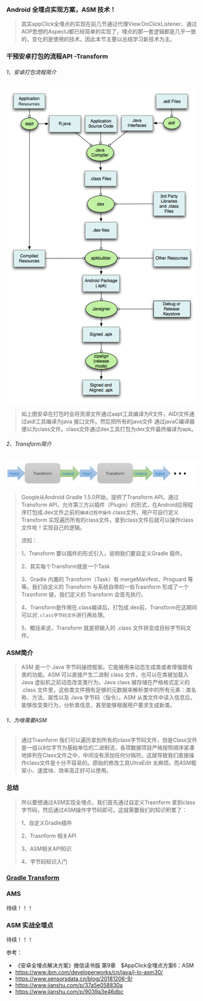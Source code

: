 ### Android 全埋点实现方案，ASM 技术！

>其实appClick全埋点的实现在前几节通过代理View.OnClickListener、通过AOP思想的AspectJ都已经简单的实现了，埋点的那一套逻辑都是几乎一致的，变化的是使用的技术。因此本节主要以总结学习新技术为主。

### 干预安卓打包的流程API -Transform 

###### 1、安卓打包流程简介

![](https://github.com/sunnnydaydev/AppClick_ASM/blob/master/android.png)

> 如上图安卓在打包时会将资源文件通过aapt工具编译为R文件，AIDl文件通过aidl工具编译为java 接口文件。然后把所有的java文件 通过javaC编译器便以为class文件。class文件通过dex工具打包为dex文件最终编译为apk。

###### 2、Transform简介 

![](https://github.com/sunnnydaydev/AppClick_ASM/blob/master/transform.png)

> Google从Android Gradle 1.5.0开始，提供了Transform API。通过Transform API，允许第三方以插件（Plugin）的形式，在Android应用程序打包成.dex文件之前的`编译过程中操作`.class文件。用户可自行定义Transform 实现遍历所有的class文件。拿到class文件后就可以操作class文件啦！实现自己的逻辑。
>
> 须知：
>
> 1、Transform 要以插件的形式引入，说明我们要自定义Gradle 插件。
>
> 2、其实每个Transform就是一个Task
>
> 3、Gradle 内置的 Transform（Task）有 mergeManifest、Proguard 等等。我们自定义的 Transform 与系统自带的一些Trasnform 形成了一个 Trasnform 链，我们定义的 Transform 会首先执行。
>
> 4、Transform是作用在.class编译后，打包成.dex前，Transform在这期间可以对`.class字节码文件`进行再处理。
>
> 5、概括来说，Transform 就是把输入的 .class 文件转变成目标字节码文件。

### ASM简介

> ASM 是一个 Java 字节码操控框架。它能被用来动态生成类或者增强既有类的功能。ASM 可以直接产生二进制 class 文件，也可以在类被加载入 Java 虚拟机之前动态改变类行为。Java class 被存储在严格格式定义的 .class 文件里，这些类文件拥有足够的元数据来解析类中的所有元素：类名称、方法、属性以及 Java 字节码（指令）。ASM 从类文件中读入信息后，能够改变类行为，分析类信息，甚至能够根据用户要求生成新类。

###### 1、为啥需要ASM

>通过Trasnform 我们可以遍历拿到所有的class字节码文件，但是Class文件是一组以8位字节为基础单位的二进制流，各项数据项目严格按照顺序紧凑地排列在Class文件之中，中间没有添加任何分隔符。这就导致我们直接操作class文件是十分不容易的。原始的修改工具UltraEdit 太麻烦。而ASM框架小、速度块、效率高正好可以使用。

### 总结

> 所以要想通过ASM实现全埋点，我们首先通过自定义Trasnform 拿到class字节码，然后通过ASM操作字节码即可。这就需要我们的知识积累了：
>
> 1、自定义Gradle插件
>
> 2、Trasnform 相关API 
>
> 3、ASM相关API知识
>
> 4、字节码知识入门

### [Gradle Transform](https://github.com/sunnnydaydev/AppClick_ASM/blob/master/GradleTransform.md)


### AMS 

  待续！！！



### ASM 实战全埋点

待续！！！



参考：

- 《安卓全埋点解决方案》微信读书版 第9章　$AppClick全埋点方案6：ASM
- https://www.ibm.com/developerworks/cn/java/j-lo-asm30/
- https://www.sensorsdata.cn/blog/20181206-9/
- https://www.jianshu.com/p/37a5e058830a
- https://www.jianshu.com/p/9039a3e46dbc








